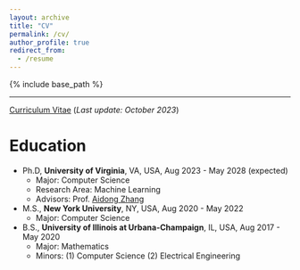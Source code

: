 ```yaml
---
layout: archive
title: "CV"
permalink: /cv/
author_profile: true
redirect_from:
  - /resume
---
```


{% include base_path %}

------

[Curriculum Vitae](http://wenqian-ye.github.io/files/cv.pdf) (*Last update: October 2023*)



Education
======
-  Ph.D, **University of Virginia**, VA, USA, Aug 2023 - May 2028 (expected)
   -  Major: Computer Science
   - Research Area: Machine Learning
   - Advisors: Prof. [Aidong Zhang](https://engineering.virginia.edu/faculty/aidong-zhang)
- M.S., **New York University**, NY, USA, Aug 2020 - May 2022
  - Major: Computer Science
- B.S., **University of Illinois at Urbana-Champaign**, IL, USA, Aug 2017 - May 2020
  - Major: Mathematics
  - Minors: (1) Computer Science (2) Electrical Engineering




<!-- Skills
======
* Skill 1
* Skill 2
  * Sub-skill 2.1
  * Sub-skill 2.2
  * Sub-skill 2.3
* Skill 3

Publications
======
  <ul>{% for post in site.publications %}
    {% include archive-single-cv.html %}
  {% endfor %}</ul>
  
Talks
======
  <ul>{% for post in site.talks %}
    {% include archive-single-talk-cv.html %}
  {% endfor %}</ul>
  
Teaching
======
  <ul>{% for post in site.teaching %}
    {% include archive-single-cv.html %}
  {% endfor %}</ul> -->
  
<!-- Academic Service
======
* Reviewer of *International Conference on Acoustics, Speech, and Signal Processing (ICASSP)*, 2023
* Reviewer of *The AAAI Conference on Artificial Intelligence (AAAI)*, 2023
* Reviewer of *International Conference on Machine Learning (ICML)*, 2022 -->
